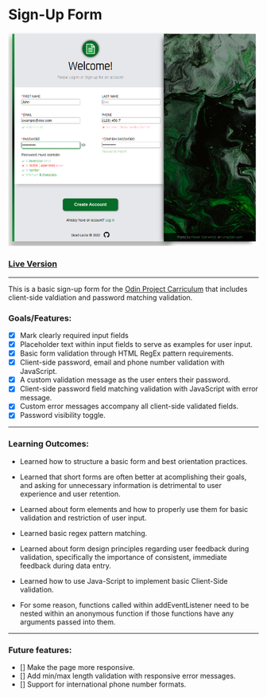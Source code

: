 # Sign-Up Form

![](imgs/signupform.png)

### [Live Version](https://dead-locke.github.io/sign-up-form/)
---
This is a basic sign-up form for the [Odin Project Carriculum](https://www.theodinproject.com/lessons/node-path-intermediate-html-and-css-sign-up-form) that includes client-side valdiation and password matching validation.

### Goals/Features:
- [x] Mark clearly required input fields
- [x] Placeholder text within input fields to serve as examples for user input. 
- [x] Basic form validation through HTML RegEx pattern requirements.
- [x] Client-side password, email and phone number validation with JavaScript. 
- [x] A custom validation message as the user enters their password. 
- [x] Client-side password field matching validation with JavaScript with error message. 
- [x] Custom error messages accompany all client-side validated fields.
- [x] Password visibility toggle. 

---

### Learning Outcomes: 
- Learned how to structure a basic form and best orientation practices. 
- Learned that short forms are often better at acomplishing their goals, and asking for unnecessary information is detrimental to user experience and user retention.  
- Learned about form elements and how to properly use them for basic validation and restriction of user input. 
- Learned basic regex pattern matching.
- Learned about form design principles regarding user feedback during validation, specifically the importance of consistent, immediate feedback during data entry. 

- Learned how to use Java-Script to implement basic Client-Side validation. 
- For some reason, functions  called within addEventListener need to be nested within an anonymous function if those functions have any arguments passed into them. 


---
### Future features:
- [] Make the page more responsive. 
- [] Add min/max length validation with responsive error messages.
- [] Support for international phone number formats. 